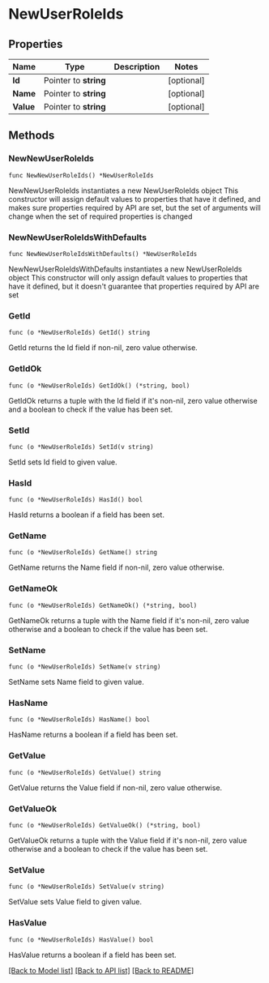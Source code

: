 # NewUserRoleIds

## Properties

Name | Type | Description | Notes
------------ | ------------- | ------------- | -------------
**Id** | Pointer to **string** |  | [optional] 
**Name** | Pointer to **string** |  | [optional] 
**Value** | Pointer to **string** |  | [optional] 

## Methods

### NewNewUserRoleIds

`func NewNewUserRoleIds() *NewUserRoleIds`

NewNewUserRoleIds instantiates a new NewUserRoleIds object
This constructor will assign default values to properties that have it defined,
and makes sure properties required by API are set, but the set of arguments
will change when the set of required properties is changed

### NewNewUserRoleIdsWithDefaults

`func NewNewUserRoleIdsWithDefaults() *NewUserRoleIds`

NewNewUserRoleIdsWithDefaults instantiates a new NewUserRoleIds object
This constructor will only assign default values to properties that have it defined,
but it doesn't guarantee that properties required by API are set

### GetId

`func (o *NewUserRoleIds) GetId() string`

GetId returns the Id field if non-nil, zero value otherwise.

### GetIdOk

`func (o *NewUserRoleIds) GetIdOk() (*string, bool)`

GetIdOk returns a tuple with the Id field if it's non-nil, zero value otherwise
and a boolean to check if the value has been set.

### SetId

`func (o *NewUserRoleIds) SetId(v string)`

SetId sets Id field to given value.

### HasId

`func (o *NewUserRoleIds) HasId() bool`

HasId returns a boolean if a field has been set.

### GetName

`func (o *NewUserRoleIds) GetName() string`

GetName returns the Name field if non-nil, zero value otherwise.

### GetNameOk

`func (o *NewUserRoleIds) GetNameOk() (*string, bool)`

GetNameOk returns a tuple with the Name field if it's non-nil, zero value otherwise
and a boolean to check if the value has been set.

### SetName

`func (o *NewUserRoleIds) SetName(v string)`

SetName sets Name field to given value.

### HasName

`func (o *NewUserRoleIds) HasName() bool`

HasName returns a boolean if a field has been set.

### GetValue

`func (o *NewUserRoleIds) GetValue() string`

GetValue returns the Value field if non-nil, zero value otherwise.

### GetValueOk

`func (o *NewUserRoleIds) GetValueOk() (*string, bool)`

GetValueOk returns a tuple with the Value field if it's non-nil, zero value otherwise
and a boolean to check if the value has been set.

### SetValue

`func (o *NewUserRoleIds) SetValue(v string)`

SetValue sets Value field to given value.

### HasValue

`func (o *NewUserRoleIds) HasValue() bool`

HasValue returns a boolean if a field has been set.


[[Back to Model list]](../README.md#documentation-for-models) [[Back to API list]](../README.md#documentation-for-api-endpoints) [[Back to README]](../README.md)


